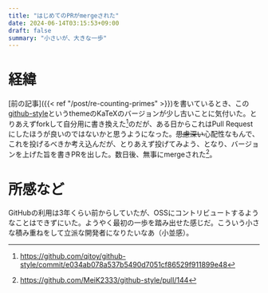 ```yaml
---
title: "はじめてのPRがmergeされた"
date: 2024-06-14T03:15:53+09:00
draft: false
summary: "小さいが、大きな一歩"
---
```


# 経緯

[前の記事]({{< ref "/post/re-counting-primes" >}})を書いているとき、この[github-style](https://github.com/MeiK2333/github-style)というthemeのKaTeXのバージョンが少し古いことに気付いた。とりあえずforkして自分用に書き換えた[^1]のだが、ある日からこれはPull Requestにしたほうが良いのではないかと思うようになった。~~思慮深い~~心配性なもんで、これを投げるべきか考え込んだが、とりあえず投げてみよう、となり、バージョンを上げた旨を書きPRを出した。数日後、無事にmergeされた[^2]。

[^1]: https://github.com/qitoy/github-style/commit/e034ab078a537b5490d7051cf86529f911899e48
[^2]: https://github.com/MeiK2333/github-style/pull/144

# 所感など

GitHubの利用は3年くらい前からしていたが、OSSにコントリビュートするようなことはできずにいた。ようやく最初の一歩を踏み出せた感じだ。こういう小さな積み重ねをして立派な開発者になりたいなあ（小並感）。
